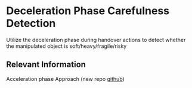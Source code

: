# Deceleration Phase Carefulness Detection
Utilize the deceleration phase during handover actions to detect whether the manipulated object is soft/heavy/fragile/risky 

## Relevant Information
Acceleration phase Approach (new repo [github](https://github.com/NunoDuarte/accele_careful))
